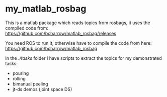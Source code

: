 # my_matlab_rosbag

This is a matlab package which reads topics from rosbags, it uses the compiled code from:  
https://github.com/bcharrow/matlab_rosbag/releases

You need ROS to run it, otherwise have to compile the code from here: 
https://github.com/bcharrow/matlab_rosbag

In the *./tasks* folder I have scripts to extract the topics for my demonstrated tasks:

- pouring 
- rolling 
- bimanual peeling 
- jt-ds demos (joint space DS)


